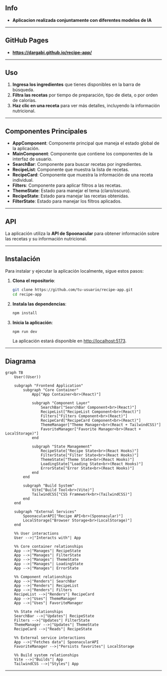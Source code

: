 ## Info
- **Aplicacion realizada conjuntamente con diferentes modelos de IA**

---

## GitHub Pages
- **https://dargabi.github.io/recipe-app/**

---

## Uso

1. **Ingresa los ingredientes** que tienes disponibles en la barra de búsqueda.
2. **Filtra las recetas** por tiempo de preparación, tipo de dieta, o por orden de calorías.
3. **Haz clic en una receta** para ver más detalles, incluyendo la información nutricional.

---

## Componentes Principales

- **AppComponent**: Componente principal que maneja el estado global de la aplicación.
- **MainComponent**: Componente que contiene los componentes de la interfaz de usuario.
- **SearchBar**: Componente para buscar recetas por ingredientes.
- **RecipeList**: Componente que muestra la lista de recetas.
- **RecipeCard**: Componente que muestra la información de una receta individual.
- **Filters**: Componente para aplicar filtros a las recetas.
- **ThemeState**: Estado para manejar el tema (claro/oscuro).
- **RecipeState**: Estado para manejar las recetas obtenidas.
- **FilterState**: Estado para manejar los filtros aplicados.

---

## API

La aplicación utiliza la **API de Spoonacular** para obtener información sobre las recetas y su información nutricional.

---

## Instalación
Para instalar y ejecutar la aplicación localmente, sigue estos pasos:

1. **Clona el repositorio**:
   ```bash
   git clone https://github.com/tu-usuario/recipe-app.git
   cd recipe-app
   ```

2. **Instala las dependencias**:
   ```bash
   npm install
   ```

3. **Inicia la aplicación**:
   ```bash
   npm run dev
   ```

   La aplicación estará disponible en [http://localhost:5173](http://localhost:5173).

---

## Diagrama


```mermaid
graph TB
    User((User))

    subgraph "Frontend Application"
        subgraph "Core Container"
            App["App Container<br>(React)"]
            
            subgraph "Component Layer"
                SearchBar["SearchBar Component<br>(React)"]
                RecipeList["RecipeList Component<br>(React)"]
                Filters["Filters Component<br>(React)"]
                RecipeCard["RecipeCard Component<br>(React)"]
                ThemeManager["Theme Manager<br>(React + TailwindCSS)"]
                FavoriteManager["Favorite Manager<br>(React + LocalStorage)"]
            end
            
            subgraph "State Management"
                RecipeState["Recipe State<br>(React Hooks)"]
                FilterState["Filter State<br>(React Hooks)"]
                ThemeState["Theme State<br>(React Hooks)"]
                LoadingState["Loading State<br>(React Hooks)"]
                ErrorState["Error State<br>(React Hooks)"]
            end
        end

        subgraph "Build System"
            Vite["Build Tool<br>(Vite)"]
            TailwindCSS["CSS Framework<br>(TailwindCSS)"]
        end
    end

    subgraph "External Services"
        SpoonacularAPI["Recipe API<br>(Spoonacular)"]
        LocalStorage["Browser Storage<br>(LocalStorage)"]
    end

    %% User interactions
    User -->|"Interacts with"| App
    
    %% Core container relationships
    App -->|"Manages"| RecipeState
    App -->|"Manages"| FilterState
    App -->|"Manages"| ThemeState
    App -->|"Manages"| LoadingState
    App -->|"Manages"| ErrorState

    %% Component relationships
    App -->|"Renders"| SearchBar
    App -->|"Renders"| RecipeList
    App -->|"Renders"| Filters
    RecipeList -->|"Renders"| RecipeCard
    App -->|"Uses"| ThemeManager
    App -->|"Uses"| FavoriteManager

    %% State relationships
    SearchBar -->|"Updates"| RecipeState
    Filters -->|"Updates"| FilterState
    ThemeManager -->|"Updates"| ThemeState
    RecipeCard -->|"Reads"| RecipeState
    
    %% External service interactions
    App -->|"Fetches data"| SpoonacularAPI
    FavoriteManager -->|"Persists favorites"| LocalStorage
    
    %% Build system relationships
    Vite -->|"Builds"| App
    TailwindCSS -->|"Styles"| App
```
---
